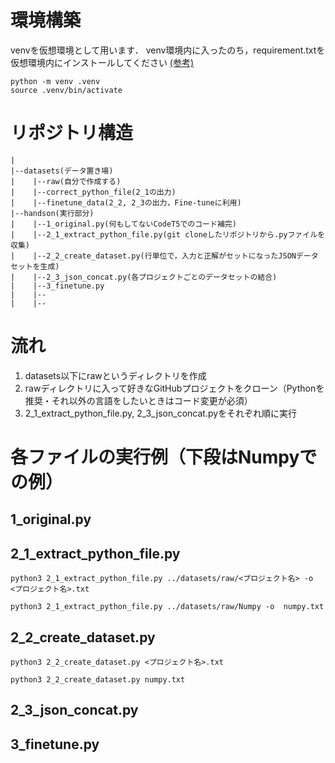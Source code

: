 # 環境構築
venvを仮想環境として用います．
venv環境内に入ったのち，requirement.txtを仮想環境内にインストールしてください
[(参考)](https://qiita.com/overflowfl/items/1db8746b9831bb15e9b5)
```
python -m venv .venv
source .venv/bin/activate
```

# リポジトリ構造
```
|
|--datasets(データ置き場)
|    |--raw(自分で作成する)
|    |--correct_python_file(2_1の出力)
|    |--finetune_data(2_2, 2_3の出力，Fine-tuneに利用)
|--handson(実行部分)
|    |--1_original.py(何もしてないCodeT5でのコード補完)
|    |--2_1_extract_python_file.py(git cloneしたリポジトリから.pyファイルを収集)
|    |--2_2_create_dataset.py(行単位で，入力と正解がセットになったJSONデータセットを生成)
|    |--2_3_json_concat.py(各プロジェクトごとのデータセットの結合)
|    |--3_finetune.py
|    |--
|    |--
```

# 流れ
1. datasets以下にrawというディレクトリを作成
1. rawディレクトリに入って好きなGitHubプロジェクトをクローン（Pythonを推奨・それ以外の言語をしたいときはコード変更が必須）
1. 2_1_extract_python_file.py, 2_3_json_concat.pyをそれぞれ順に実行


# 各ファイルの実行例（下段はNumpyでの例）
## 1_original.py
## 2_1_extract_python_file.py
```
python3 2_1_extract_python_file.py ../datasets/raw/<プロジェクト名> -o  <プロジェクト名>.txt

python3 2_1_extract_python_file.py ../datasets/raw/Numpy -o  numpy.txt
```

## 2_2_create_dataset.py
```
python3 2_2_create_dataset.py <プロジェクト名>.txt

python3 2_2_create_dataset.py numpy.txt   
```
## 2_3_json_concat.py
## 3_finetune.py
##
##
